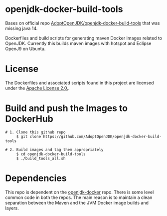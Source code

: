 # openjdk-docker-build-tools
Bases on official repo [AdoptOpenJDK/openjdk-docker-build-tools](https://github.com/AdoptOpenJDK/openjdk-docker-build-tools) that was missing java 14.  

Dockerfiles and build scripts for generating maven Docker Images related to OpenJDK. Currently this builds maven images with hotspot and Eclipse OpenJ9 on Ubuntu.

# License
The Dockerfiles and associated scripts found in this project are licensed under the [Apache License 2.0.](https://www.apache.org/licenses/LICENSE-2.0.html).

# Build and push the Images to DockerHub

```
# 1. Clone this github repo
     $ git clone https://github.com/AdoptOpenJDK/openjdk-docker-build-tools

# 2. Build images and tag them appropriately
     $ cd openjdk-docker-build-tools
     $ ./build_tools_all.sh
```

# Dependencies
This repo is dependent on the [openjdk-docker](https://github.com/AdoptOpenJDK/openjdk-docker) repo. There is some level common code in both the repos. The main reason is to maintain a clean separation between the Maven and the JVM Docker image builds and layers.
